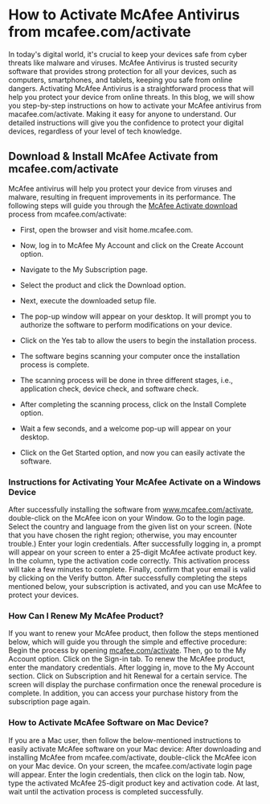 # How to Activate McAfee Antivirus from mcafee.com/activate
In today's digital world, it's crucial to keep your devices safe from cyber threats like malware and viruses. McAfee Antivirus is trusted security software that provides strong protection for all your devices, such as computers, smartphones, and tablets, keeping you safe from online dangers. Activating McAfee Antivirus is a straightforward process that will help you protect your device from online threats. 
In this blog, we will show you step-by-step instructions on how to activate your McAfee antivirus from macafee.com/activate. Making it easy for anyone to understand. Our detailed instructions will give you the confidence to protect your digital devices, regardless of your level of tech knowledge. 
 
## Download & Install McAfee Activate from mcafee.com/activate 
McAfee antivirus will help you protect your device from viruses and malware, resulting in frequent improvements in its performance. The following steps will guide you through the <a href="https://mcafeeactivate748.github.io/">McAfee Activate download</a> process from mcafee.com/activate:

<ul><li>First, open the browser and visit home.mcafee.com.</ul></li>
<ul><li>Now, log in to McAfee My Account and click on the Create Account option.</ul></li>
<ul><li>Navigate to the My Subscription page.</ul></li>
<ul><li>Select the product and click the Download option.</ul></li>
<ul><li>Next, execute the downloaded setup file.</ul></li>
<ul><li>The pop-up window will appear on your desktop. It will prompt you to authorize the software to perform modifications on your device.</ul></li>
<ul><li>Click on the Yes tab to allow the users to begin the installation process.</ul></li>
<ul><li>The software begins scanning your computer once the installation process is complete.</ul></li>
<ul><li>The scanning process will be done in three different stages, i.e., application check, device check, and software check.</ul></li>
<ul><li>After completing the scanning process, click on the Install Complete option.</ul></li>
<ul><li>Wait a few seconds, and a welcome pop-up will appear on your desktop.</ul></li>
<ul><li>Click on the Get Started option, and now you can easily activate the software.</ul></li>
 
### Instructions for Activating Your McAfee Activate on a Windows Device 
After successfully installing the software from www.mcafee.com/activate, double-click on the McAfee icon on your Window. 
Go to the login page.
Select the country and language from the given list on your screen. (Note that you have chosen the right region; otherwise, you may encounter trouble.)
Enter your login credentials.
After successfully logging in, a prompt will appear on your screen to enter a 25-digit McAfee activate product key.
In the column, type the activation code correctly. 
This activation process will take a few minutes to complete. 
Finally, confirm that your email is valid by clicking on the Verify button.
After successfully completing the steps mentioned below, your subscription is activated, and you can use McAfee to protect your devices. 
 
### How Can I Renew My McAfee Product?
If you want to renew your McAfee product, then follow the steps mentioned below, which will guide you through the simple and effective procedure: 
Begin the process by opening <a href="https://mcafeeactivate748.github.io/">mcafee.com/activate</a>. 
Then, go to the My Account option.
Click on the Sign-in tab.
To renew the McAfee product, enter the mandatory credentials.
After logging in, move to the My Account section.
Click on Subscription and hit Renewal for a certain service.
The screen will display the purchase confirmation once the renewal procedure is complete.
In addition, you can access your purchase history from the subscription page again. 
 
### How to Activate McAfee Software on Mac Device?
If you are a Mac user, then follow the below-mentioned instructions to easily activate McAfee software on your Mac device:
After downloading and installing McAfee from mcafee.com/activate, double-click the McAfee icon on your Mac device.
On your screen, the mcafee.com/activate login page will appear.
Enter the login credentials, then click on the login tab.
Now, type the activated McAfee 25-digit product key and activation code.
At last, wait until the activation process is completed successfully. 
